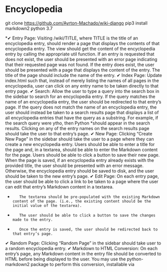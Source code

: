 # Encyclopedia
git clone https://github.com/Ayrton-Machado/wiki-django
pip3 install markdown2
python 3.7

*✔  Entry Page: Visiting /wiki/TITLE, where TITLE is the title of an encyclopedia entry, should render a page that displays the contents of that encyclopedia entry.
       The view should get the content of the encyclopedia entry by calling the appropriate util function.
       If an entry is requested that does not exist, the user should be presented with an error page indicating that their requested page was not found.
       If the entry does exist, the user should be presented with a page that displays the content of the entry. The title of the page should include the name of the entry.
✔  Index Page: Update index.html such that, instead of merely listing the names of all pages in the encyclopedia, user can click on any entry name to be taken directly to that entry page.
✔  Search: Allow the user to type a query into the search box in the sidebar to search for an encyclopedia entry.
        If the query matches the name of an encyclopedia entry, the user should be redirected to that entry’s page.
        If the query does not match the name of an encyclopedia entry, the user should instead be taken to a search results page that displays a list of all encyclopedia entries that have the query as a substring. For example, if the search query were ytho, then Python *should appear in the search results.
        Clicking on any of the entry names on the search results page should take the user to that entry’s page.
✔  New Page: Clicking “Create New Page” in the sidebar should take the user to a page where they can create a new encyclopedia entry.
        Users should be able to enter a title for the page and, in a textarea, should be able to enter the Markdown content for the page.
        Users should be able to click a button to save their new page.
        When the page is saved, if an encyclopedia entry already exists with the provided title, the user should be presented with an error message.
        Otherwise, the encyclopedia entry should be saved to disk, and the user should be taken to the new entry’s page.
✔  Edit Page: On each entry page, the user should be able to click a link to be taken to a page where the user can edit that entry’s Markdown content in a textarea.
*        The textarea should be pre-populated with the existing Markdown content of the page. (i.e., the existing content should be the initial value of the textarea).
*        The user should be able to click a button to save the changes made to the entry.
*        Once the entry is saved, the user should be redirected back to that entry’s page.
✔  Random Page: Clicking “Random Page” in the sidebar should take user to a random encyclopedia entry.
✔  Markdown to HTML Conversion: On each entry’s page, any Markdown content in the entry file should be converted to HTML before being displayed to the user. You may use the python-markdown2 package to perform this conversion, installable via 

